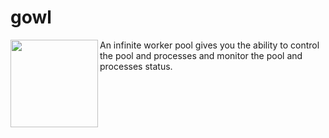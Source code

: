 # gowl
<div text-align="center" width="100%">
<a href="url"><img src="https://github.com/hamed-yousefi/gowl/blob/master/docs/images/icon.png" align="left" width="140" ></a>
</div>
An infinite worker pool gives you the ability to control the pool and processes and monitor the pool and processes status.

